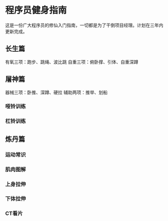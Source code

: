 # 程序员健身指南
这是一份广大程序员的修仙入门指南，一切都是为了干倒项目经理。计划在三年内更新完成。

## 长生篇
有氧三项：跑步、跳绳、波比跳
自重三项：俯卧撑、引体、自重深蹲

## 屠神篇
器械三项：卧推、深蹲、硬拉
辅助两项：推举、划船
### 哑铃训练

### 杠铃训练

## 炼丹篇
### 运动常识

### 肌肉图解

### 上身拉伸

### 下体拉伸

### CT看片
